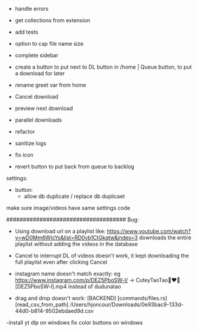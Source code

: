 - handle errors
- get collections from extension
- add tests
- option to cap file name size
- complete sidebar

- create a button to put next to DL button in /home | Queue button, to put a download for later
- rename greet var from home

- Cancel download
- preview next download
- parallel downloads
- refactor
- sanitize logs
- fix icon
- revert button to put back from queue to backlog

settings: 
- button:
    - allow db duplicate / replace db duplicaet

make sure image/videos have same settings code

#################################### Bug:
- Using download url on a playlist like: https://www.youtube.com/watch?v=wD0Mm6WIcYs&list=RD0vb1CtGkqtw&index=3 downloads the entire playlist without adding the videos in the database
- Cancel to interrupt DL of videos doesn't work, it kept downloading the full playlist even after clicking Cancel
- instagram name doesn't match exactly: eg https://www.instagram.com/p/DEZ5PboSW-l/ -> CuteyTaoTao🥰❤️🤩 [DEZ5PboSW-l].mp4 instead of dudunatao

- drag and drop doesn't work:
[BACKEND] [commands/files.rs] [read_csv_from_path] /Users/hjoncour/Downloads/0e93bac9-133d-44d0-b814-9502ebdaed9d.csv

-install yt dlp on windows
fix color buttons on windows

